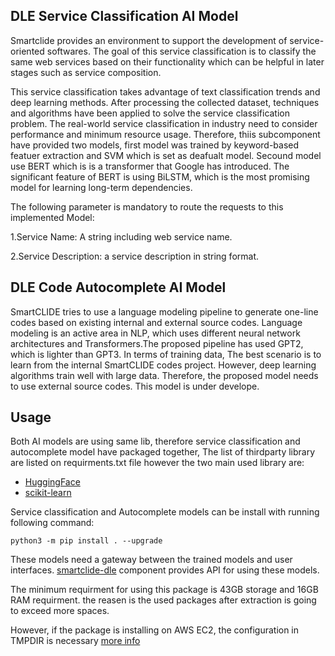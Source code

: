 ## DLE  Service Classification AI Model

Smartclide provides an environment to support the development of service-oriented softwares. The goal of this service classification is to classify the same web services based on their functionality which can be helpful in later stages such as service composition. 


This service classification takes advantage of text classification trends and deep learning methods. After processing the collected dataset, techniques and algorithms have been applied to solve the service classification problem. The real-world service classification in industry need to consider performance and minimum resource usage. Therefore, thiis subcomponent have provided two models, first model was trained by keyword-based featuer extraction and SVM  which is set as deafualt model. Secound model use BERT which is is a transformer that Google has introduced. The significant feature of BERT is using BiLSTM, which is the most promising model for learning long-term dependencies. 


The following parameter is mandatory to route the requests to this implemented Model:

1.Service Name: A string including web service name.

2.Service Description: a service description in string format.



## DLE   Code  Autocomplete AI Model

SmartCLIDE tries to use a language modeling pipeline to generate one-line codes based on existing internal and external source codes. Language modeling is an active area in NLP, which uses different neural network architectures and Transformers.The proposed pipeline has used GPT2, which is lighter than GPT3. In terms of training data, The best scenario is to learn from the internal SmartCLIDE codes project. However, deep learning algorithms train well with large data. Therefore, the proposed model needs to use external source codes. This model is under develope.



## Usage

Both AI models are using same lib, therefore service classification and autocomplete model have packaged together, The list of thirdparty library are listed on requirments.txt file however the two main used library are:

* [HuggingFace](https://huggingface.co/)
* [scikit-learn](https://scikit-learn.org)


Service classification and Autocomplete models can be install with running following command:
```
python3 -m pip install . --upgrade
```
 

These models need a  gateway between the trained models and user interfaces. [smartclide-dle](https://github.com/eclipse-researchlabs/smartclide-smart-assistant/tree/main/smartclide-dle) component provides API for using these models.


The minimum requirment for using this package is 43GB storage and 16GB RAM requirment. the reasen is the used packages after extraction is going to exceed more spaces.

However, if the package is installing on AWS EC2, the configuration in TMPDIR is necessary [more info](https://stackoverflow.com/questions/55103162/could-not-install-packages-due-to-an-environmenterror-errno-28-no-space-left)



